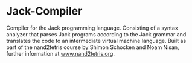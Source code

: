 # Jack-Compiler
Compiler for the Jack programming language. Consisting of a syntax analyzer that parses Jack programs according to the Jack grammar and translates the code to an intermediate virtual machine language. Built as part of the nand2tetris course by Shimon Schocken and Noam Nisan, further information at www.nand2tetris.org.

